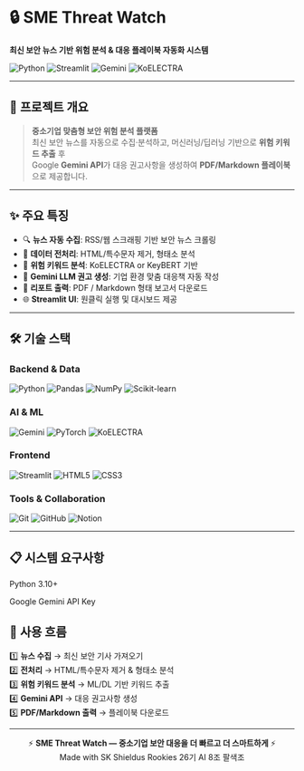 # 🔒 SME Threat Watch  
**최신 보안 뉴스 기반 위험 분석 & 대응 플레이북 자동화 시스템**

![Python](https://img.shields.io/badge/Python-3.10+-blue.svg)
![Streamlit](https://img.shields.io/badge/Streamlit-1.28+-red.svg)
![Gemini](https://img.shields.io/badge/Gemini-API-orange.svg)
![KoELECTRA](https://img.shields.io/badge/KoELECTRA-NLP-green.svg)

---

## 🎯 프로젝트 개요

> **중소기업 맞춤형 보안 위험 분석 플랫폼**  
> 최신 보안 뉴스를 자동으로 수집·분석하고, 머신러닝/딥러닝 기반으로 **위험 키워드 추출** 후  
> Google **Gemini API**가 대응 권고사항을 생성하여 **PDF/Markdown 플레이북**으로 제공합니다.  

---

## ✨ 주요 특징

- 🔍 **뉴스 자동 수집**: RSS/웹 스크래핑 기반 보안 뉴스 크롤링
- 🧹 **데이터 전처리**: HTML/특수문자 제거, 형태소 분석
- 🧠 **위험 키워드 분석**: KoELECTRA or KeyBERT 기반
- 🤖 **Gemini LLM 권고 생성**: 기업 환경 맞춤 대응책 자동 작성
- 📑 **리포트 출력**: PDF / Markdown 형태 보고서 다운로드
- 🌐 **Streamlit UI**: 원클릭 실행 및 대시보드 제공

---

## 🛠️ 기술 스택

### Backend & Data
![Python](https://img.shields.io/badge/Python-3776AB?style=for-the-badge&logo=python&logoColor=white)
![Pandas](https://img.shields.io/badge/Pandas-150458?style=for-the-badge&logo=pandas&logoColor=white)
![NumPy](https://img.shields.io/badge/NumPy-013243?style=for-the-badge&logo=numpy&logoColor=white)
![Scikit-learn](https://img.shields.io/badge/Scikit--learn-F7931E?style=for-the-badge&logo=scikit-learn&logoColor=white)

### AI & ML
![Gemini](https://img.shields.io/badge/Google%20Gemini-4285F4?style=for-the-badge&logo=google&logoColor=white)
![PyTorch](https://img.shields.io/badge/PyTorch-EE4C2C?style=for-the-badge&logo=pytorch&logoColor=white)
![KoELECTRA](https://img.shields.io/badge/KoELECTRA-NLP-green?style=for-the-badge)

### Frontend
![Streamlit](https://img.shields.io/badge/Streamlit-FF4B4B?style=for-the-badge&logo=streamlit&logoColor=white)
![HTML5](https://img.shields.io/badge/HTML5-E34F26?style=for-the-badge&logo=html5&logoColor=white)
![CSS3](https://img.shields.io/badge/CSS3-1572B6?style=for-the-badge&logo=css3&logoColor=white)

### Tools & Collaboration
![Git](https://img.shields.io/badge/Git-F05032?style=for-the-badge&logo=git&logoColor=white)
![GitHub](https://img.shields.io/badge/GitHub-181717?style=for-the-badge&logo=github&logoColor=white)
![Notion](https://img.shields.io/badge/Notion-000000?style=for-the-badge&logo=notion&logoColor=white)

---
## 📋 시스템 요구사항

Python 3.10+

Google Gemini API Key


## 📖 사용 흐름

1️⃣ **뉴스 수집** → 최신 보안 기사 가져오기  
2️⃣ **전처리** → HTML/특수문자 제거 & 형태소 분석  
3️⃣ **위험 키워드 분석** → ML/DL 기반 키워드 추출  
4️⃣ **Gemini API** → 대응 권고사항 생성  
5️⃣ **PDF/Markdown 출력** → 플레이북 다운로드  

---

<div align="center">

⚡ **SME Threat Watch — 중소기업 보안 대응을 더 빠르고 더 스마트하게** ⚡  
Made with SK Shieldus Rookies 26기 AI 8조 팔색조

</div>

